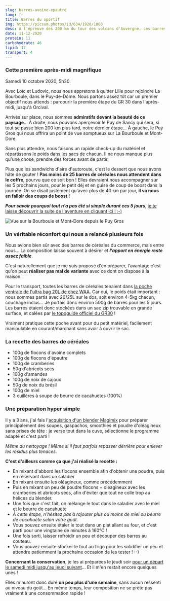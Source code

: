 ```yaml
---
slug: barres-avoine-epautre
lang: fr
title: Barres du sportif
img: https://picsum.photos/id/634/1920/1080
desc: À l'épreuve des 200 km du tour des volcans d'Auvergne, ces barres n'étaient pas de trop !
date: 11-12-2020
protein: 11
carbohydrate: 46
lipid: 17
transport: 4
---
```


### Cette première après-midi magnifique

Samedi 10 octobre 2020, 5h30. 

Avec Loïc et Ludovic, nous nous appretons à quitter Lille pour rejoindre La Bourboule, dans le Puy-de-Dôme. Nous partons assez tôt car un premier objectif nous attends : parcourir la première étape du GR 30 dans l'après-midi, jusqu'à Orcival.

Arrivés sur place, nous sommes **admiratifs devant la beauté de ce paysage**... À droite, nous pouvons aperçevoir le Puy de Sancy qui sera, si tout se passe bien 200 km plus tard, notre dernier étape... À gauche, le Puy Gros qui nous offrira un point de vue somptueux sur La Bourboule et Mont-Dore.

Sans plus attendre, nous faisons un rapide check-up du matériel et répartissons le poids dans les sacs de chacun. Il ne nous manque plus qu'une chose, prendre des forces avant de partir.

Plus que les sandwichs d'aire d'autoroute, c'est le dessert que nous avons hâte de gouter ! **Pas moins de 25 barres de céréales nous attendent dans le coffre**, pourvu que ce soit bon ! Elles devraient nous accompagner sur les 5 prochains jours, pour le petit déj et en guise de coup de boost dans la journée. On se disait justement qu'avec plus de 40 km par jour, **il va nous en falloir des coups de boost !**

***Pour savoir pourquoi tout n'a pas été si simple durant ces 5 jours***, [je te laisse découvrir la suite de l'aventure en cliquant ici ! ;-)](/adventures/gr30-ultra-leger "GR30 - Tour des volcans d'Auvergne en ultra léger")

![Vue sur la Bourboule et Mont-Dore depuis le Puy Gros](https://cfa-images.s3.eu-west-3.amazonaws.com/20201010_142205.jpg)

### Un véritable réconfort qui nous a relancé plusieurs fois

Nous avions bien sûr avec des barres de céréales du commerce, mais entre nous... La composition laisse souvent à désirer et ***l'apport en énergie reste assez faible***.

C'est naturellement que je me suis proposé d'en préparer, l'avantage c'est qu'on peut **réaliser pas mal de variante** avec ce dont on dispose à la maison.

Pour le transport, toutes les barres de céréales tenaient dans [la poche ventrale de l'ultra bag 20L de chez WAA](/adventure-products/waa-ultra-bag "WAA Ultra bag 20L, simplicité et practicité pour vos aventures ultra légère !"). Car oui, le poids était important : nous sommes partis avec 20/25L sur le dos, soit environ 4-5kg chacun, couchage inclus... Je portais donc environ 500g de barres pour les 5 jours. Les barres étaient donc stockées dans un sac zip trouvable en grande surface, et calées par [le topoguide officiel du GR30](https://amzn.to/3lx7itQ) !

Vraiment pratique cette poche avant pour du petit matériel, facilement manipulable en courant/marchant sans avoir à ouvrir le sac.

### La recette des barres de céréales
- 100g de flocons d'avoine complets
- 100g de flocons d'épautre
- 100g de cramberies
- 50g d'abricots secs
- 100g d'amandes
- 100g de noix de cajoux
- 50g de noix du brésil
- 100g de miel
- 3 cuillères à soupe de beurre de cacahuètes (100%)

### Une préparation hyper simple

Il y a 3 ans, j'ai fais l'[acquisition d'un blender Magimix](https://amzn.to/3ppqoEt) pour préparer principalement des soupes, gaspachos, smoothies et poudre d'oléagineux sans prises de tête : je verse tout dans la cuve, sélectionne le programme adapté et c'est parti !

*Même du nettoyage ! Même si il faut parfois repasser dérrière pour enlever les résidus plus tenaces.*

**C'est d'ailleurs comme ça que j'ai réalisé la recette :**

- En mixant d'abbord les flocons ensemble afin d'obtenir une poudre, puis en réservant dans un saladier
- En mixant ensuite les oléagineux, comme précédemment
- Puis en mixant un peu de poudre flocons + oléagineux avec les cramberies et abricots secs, afin d'éviter que tout ne colle trop au hélices du blender.
- Une fois que c'est fait, on mélange le tout dans le saladier avec le miel et le beurre de cacahuète
- *À cette étape, n'hésitez pas à rajouter plus ou moins de miel ou beurre de cacahuète selon votre goût.*
- Vous pouvez ensuite étaler le tout dans un plat allant au four, et c'est parti pour une vingtaine de minutes à 160°C !
- Une fois sorti, laisser refroidir un peu et découper des barres au couteau.
- Vous pouvez ensuite stocker le tout au frigo pour les solidifier un peu et attendre patiemment la prochaine occasion de les tester ! :-)

**Concernant la conservation**, je les ai préparées le jeudi soir [pour un départ le samedi midi jusqu'au jeudi suivant](/adventures/gr30-ultra-leger "GR30 - Tour des volcans d'Auvergne en ultra léger")... Et il m'en restait encore quelques unes !

Elles m'auront donc duré **un peu plus d'une semaine**, sans aucun ressenti au niveau du goût... En même temps, leur composition ne se prète pas vraiment à une consommation rapide !
